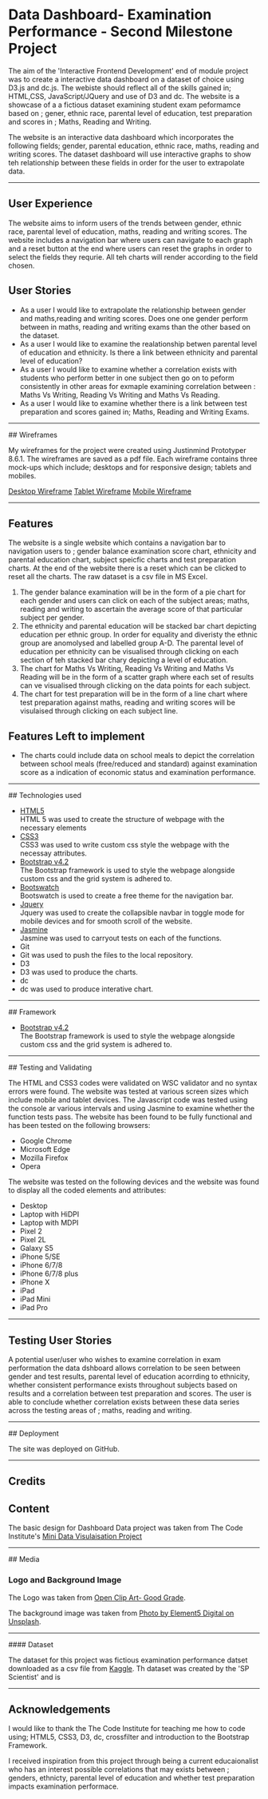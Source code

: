 # Data Dashboard- Examination Performance - Second Milestone Project
The aim of the 'Interactive Frontend Development' end of module project was to create a interactive data dashboard on a dataset of choice using D3.js and dc.js. The webiste should reflect all of the skills gained in; HTML,CSS, JavaScript/JQuery and use of D3 and dc. The website is a showcase of a a fictious dataset examining student exam peformamce based on ; gener, ethnic race, parental level of education, test preparation and scores in ; Maths, Reading and Writing.

 The website is an interactive data dashboard which incorporates the following fields; gender, parental education, ethnic race, maths, reading and writing scores. The dataset dashboard will use interactive graphs to show teh relationship between these fields in order for the user to extrapolate data.
<hr>

## User Experience
The website aims to inform users of the trends between gender, ethnic race, parental level of education, maths, reading and writing scores. The website includes a navigation bar where users can navigate to each graph and a reset button at the end where users can reset the graphs in order to select the fields they requrie. All teh charts will render according to the field chosen.

## User Stories
<ul>
<li> As a user I would like to extrapolate the relationship between gender and  maths,reading and writing scores. Does one one gender perform between in maths, reading and writing exams than the other based on the dataset. </li>
<li> As a user I would like to examine  the realationship betwen parental level of education  and ethnicity. Is there a link between ethnicity and parental level of education?</li>
<li> As a user I would like to examine whether a correlation exists with students who perform better in one subject then go on to peform consistently in other areas for exmaple examining correlation between : Maths Vs Writing, Reading Vs Writing and Maths Vs Reading.  </li>
<li> As a user I would like to examine whether there is a link between test preparation and scores gained in; Maths, Reading and Writing Exams.  </li>

</ul>
<hr>
## Wireframes

My wireframes for the project were created using Justinmind Prototyper 8.6.1. The wireframes are saved as a pdf file. Each wireframe contains three mock-ups which include; desktops and for responsive design; tablets and mobiles.

[Desktop Wireframe](/assets/wireframes/desktop.png)
[Tablet Wireframe](/assets/wireframes/tablet.png)
[Mobile Wireframe](/assets/wireframes/mobile.png)
<hr>



## Features
The website is a single website which contains a navigation bar to navigation users to ; gender balance examination score chart, ethnicity and parental education chart, subject speicfic charts and test preparation charts. At the end of the website there is a reset which can be clicked to reset all the charts. The raw dataset is a csv file in MS Excel.

<ol>
<li> The gender balance examination will be in the form of a pie chart for each gender and users can click on each of the subject areas; maths, reading and writing to ascertain the average score of that particular subject per gender.</li>
<li> The ethnicity and parental education will be stacked bar chart depicting education per ethnic group. In order for equality and diveristy the ethnic group are anomolysed and labelled group A-D. The parental level of education per ethnicity can be visualised through clicking on each section of teh stacked bar chary depicting a level of education.
<li> The chart for Maths Vs Writing, Reading Vs Writing and Maths Vs Reading will be in the form of a scatter graph where each set of results can ve visualised through clicking on the data points for each subject.
<li> The chart for test preparation will be in the form of a line chart where test preparation against maths, reading and writing scores will be visulaised through clicking on each subject line.
</ol>

## Features Left to implement

<ul>
<li> The charts could include data on school meals to depict the correlation between school meals (free/reduced and standard) against examination score as a indication of economic status and examination performance. </li>
</ul>
<hr>
## Technologies used

<ul>
<li><a href="https://developer.mozilla.org/en-US/docs/Web/Guide/HTML/HTML5"> HTML5 </a></li> HTML 5 was used to create the structure of webpage with the necessary elements
<li><a href="https://www.w3.org/Style/CSS/Overview.en.html"> CSS3 </a></li> CSS3 was used to write custom css style the webpage with the necessay attributes.
<li><a href="https://getbootstrap.com/"> Bootstrap v4.2 </a> </li>  The Bootstrap framework is used to style the webpage alongside custom css and the grid system is adhered to.
<li><a href="https://bootswatch.com/">Bootswatch</a></li> Bootswatch is used to create a free theme for the navigation bar.
<li><a href="https://jquery.com/"> Jquery </a> </li> Jquery was used to create the collapsible navbar in toggle mode for mobile devices and for smooth scroll of the website.
<li> <a href ="https://jasmine.github.io/">Jasmine</a></li> Jasmine was used to carryout tests on each of the functions.
<li> <a href = "https://git-scm.com/"></a>Git<li> Git was used to push the files to the local repository. 
<li><a href="https://d3js.org/"></a>D3<li>D3 was used to produce the charts.
<li><a href="https://dc-js.github.io/dc.js/"></a>dc<li>dc was used to produce interative chart.
</ul>
<hr>
## Framework 
<ul>
<li><a href="https://getbootstrap.com/"> Bootstrap v4.2 </a> </li>  The Bootstrap framework is used to style the webpage alongside custom css and the grid system is adhered to.
</ul>
<hr>
## Testing and Validating

The HTML and CSS3 codes were validated on WSC validator and no syntax errors were found. The website was tested at various screen sizes which include mobile and tablet devices.  The Javascript code was tested using the console ar various intervals and using Jasmine to examine whether the function tests pass. 
The website has been found to be fully functional and has been tested on the following browsers:

<ul>
<li> Google Chrome </li>
<li> Microsoft Edge </li>
<li> Mozilla Firefox </li>
<li> Opera </li>
</ul>

The website was tested on the following devices and the website was found to display all the coded elements and attributes:

<ul>
<li> Desktop </li>
<li> Laptop with HiDPI</li>
<li> Laptop with MDPI </li>
<li> Pixel 2 </li>
<li> Pixel 2L </li>
<li> Galaxy S5 </li>
<li> iPhone 5/SE </li>
<li> iPhone 6/7/8 </li>
<li> iPhone 6/7/8 plus </li>
<li> iPhone X </li>
<li> iPad </li>
<li> iPad Mini </li>
<li> iPad Pro </li>
</ul> 
<hr>

## Testing User Stories

A potential user/user who  wishes to examine correlation in exam performation the data dshboard allows correlation to be seen between gender and test results, parental level of education acorrding to ethnicity, whether consistent performance exists throughout subjects based on results and a correlation between test preparation and scores. The user is able to conclude whether correlation exists between these data series across the testing areas of ; maths, reading and writing.
<hr>
## Deployment

The site was deployed on GitHub.
<hr>
   
## Credits

## Content

The basic design for Dashboard Data project was taken from The Code Institute's [Mini Data Visulaisation Project](https://courses.codeinstitute.net/courses/course-v1:CodeInstitute+IFD101+2017_T3/courseware/d8b66a1ffdb7442d9a83a64da3677dd3/91e01ded232a482a8c4729190f1d3839/?activate_block_id=block-v1%3ACodeInstitute%2BIFD101%2B2017_T3%2Btype%40sequential%2Bblock%4091e01ded232a482a8c4729190f1d3839)
<hr>
## Media


### Logo and Background Image

The Logo was taken from [Open Clip Art- Good Grade](https://openclipart.org/detail/191354/good-grade).

The background image was taken from [Photo by Element5 Digital on Unsplash](https://unsplash.com/photos/OyCl7Y4y0Bkk).



<hr>
#### Dataset

The dataset for this project was  fictious examination performance datset downloaded as a csv file from [Kaggle](https://www.kaggle.com/spscientist/students-performance-in-exams).
Th dataset was created by the 'SP Scientist' and is 
<hr>

## Acknowledgements

I would like to thank the The Code Institute for teaching me how to code using; HTML5, CSS3, D3, dc, crossfilter and introduction to the Bootstrap Framework.

I received inspiration from this project through being a current educaionalist who has  an interest possible correlations that may exists between ; genders, ethnicty, parental level of education  and whether test preparation impacts examination performace.                                           
